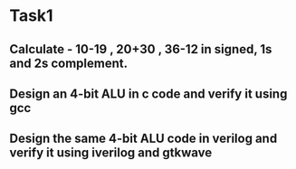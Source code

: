 # Task1
## Calculate - 10-19 , 20+30 , 36-12 in signed, 1s and 2s complement.
## Design an 4-bit ALU in c code and verify it using gcc
## Design the same 4-bit ALU code in verilog and verify it using iverilog and gtkwave
